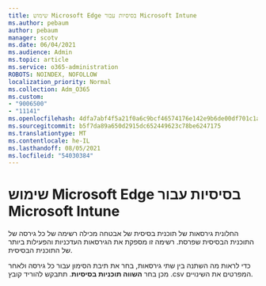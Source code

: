 ```yaml
---
title: שימוש Microsoft Edge בסיסיות עבור Microsoft Intune
ms.author: pebaum
author: pebaum
manager: scotv
ms.date: 06/04/2021
ms.audience: Admin
ms.topic: article
ms.service: o365-administration
ROBOTS: NOINDEX, NOFOLLOW
localization_priority: Normal
ms.collection: Adm_O365
ms.custom:
- "9006500"
- "11141"
ms.openlocfilehash: 4dfa7abf4f5a21f0a6c9bcf46574176e142e9b6de00df701c1a0d3178ac58bd0
ms.sourcegitcommit: b5f7da89a650d2915dc652449623c78be6247175
ms.translationtype: MT
ms.contentlocale: he-IL
ms.lasthandoff: 08/05/2021
ms.locfileid: "54030384"
---
```

# <a name="use-microsoft-edge-baseline-settings-for-microsoft-intune"></a>שימוש Microsoft Edge בסיסיות עבור Microsoft Intune

החלונית גירסאות של תוכנית בסיסית של אבטחה מכילה רשימה של כל גירסה של התוכנית הבסיסית שפרסת. רשימה זו מספקת את הגירסאות העדכניות והפעילות ביותר של התוכנית הבסיסית.

כדי לראות מה השתנה בין שתי גירסאות, בחר את תיבת הסימון עבור כל גירסה ולאחר מכן בחר **השווה תוכניות בסיסיות**. תתבקש להוריד קובץ .csv המפרטים את השינויים.